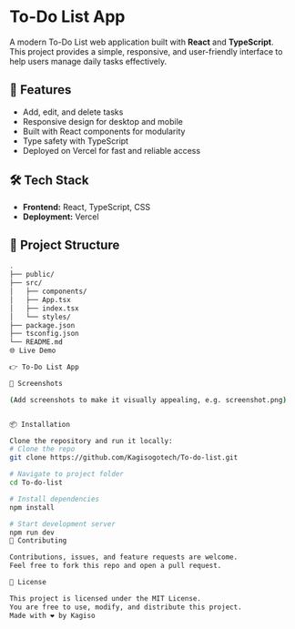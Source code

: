 # To-Do List App

A modern To-Do List web application built with **React** and **TypeScript**.  
This project provides a simple, responsive, and user-friendly interface to help users manage daily tasks effectively.  

## 🚀 Features
- Add, edit, and delete tasks
- Responsive design for desktop and mobile
- Built with React components for modularity
- Type safety with TypeScript
- Deployed on Vercel for fast and reliable access

## 🛠️ Tech Stack
- **Frontend:** React, TypeScript, CSS  
- **Deployment:** Vercel  

## 📂 Project Structure
```bash
.
├── public/
├── src/
│   ├── components/
│   ├── App.tsx
│   ├── index.tsx
│   └── styles/
├── package.json
├── tsconfig.json
└── README.md
🌐 Live Demo

👉 To-Do List App

📸 Screenshots

(Add screenshots to make it visually appealing, e.g. screenshot.png)


📦 Installation

Clone the repository and run it locally:
# Clone the repo
git clone https://github.com/Kagisogotech/To-do-list.git

# Navigate to project folder
cd To-do-list

# Install dependencies
npm install

# Start development server
npm run dev
🤝 Contributing

Contributions, issues, and feature requests are welcome.
Feel free to fork this repo and open a pull request.

📄 License

This project is licensed under the MIT License.
You are free to use, modify, and distribute this project.
Made with ❤️ by Kagiso
